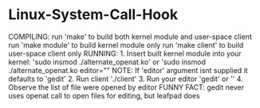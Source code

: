 # Linux-System-Call-Hook
COMPILING:
	run 'make' to build both kernel module and user-space client
	run 'make module' to build kernel module only
	run 'make client' to build user-space client only
RUNNING:
	1. Insert built kernel module into your kernel:
		'sudo insmod ./alternate_openat.ko'
			or
		'sudo insmod ./alternate_openat.ko editor="<your editor>"
	NOTE: If 'editor' argument isnt supplied it defaults to 'gedit'
	2. Run client
		'./client'
	3. Run your editor
		'gedit'
			or
		'<editor you supplied to module>'
	4. Observe the list of file were opened by editor
FUNNY FACT:
	gedit never uses openat call to open files for editing, but leafpad does
